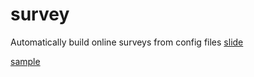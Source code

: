 # survey
Automatically build online surveys from config files
[slide](https://docs.google.com/presentation/d/1n6AyHwRkRQlaiGylcJcbo-dGMeGUMWQQUA-0NREAAy0/edit?usp=sharing)

[sample](https://drive.google.com/file/d/1IiZO0fCBkmh0w4Lf1S9dXB2ZbXalLSYz/view?usp=sharing)
